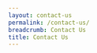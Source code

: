 ```yaml
---
layout: contact-us
permalink: /contact-us/
breadcrumb: Contact Us
title: Contact Us
---
```


<!-- Refer to _data/contact-us.yml to edit the list of board members -->